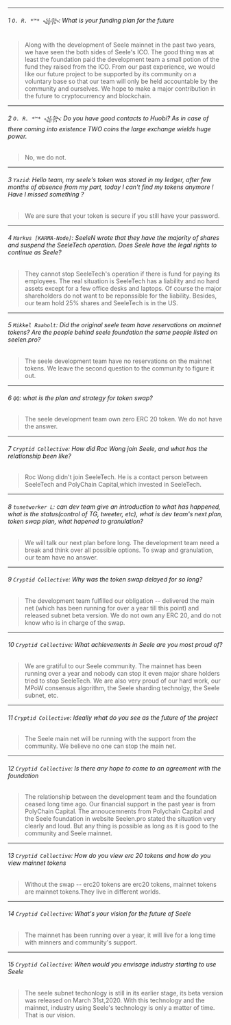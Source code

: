 

---
###### 1 `O. R. *™* ꧁꧂`: What is your funding plan for the future

> Along with the development of Seele mainnet in the past two years, we have seen the both sides of Seele's ICO. The good thing was at least the foundation paid the development team a small potion of the fund they raised from the ICO. From our past experience, we would like our future project to be supported by its community on a voluntary base so that our team will only be held accountable by the community and ourselves. We hope to make a major contribution in the future to cryptocurrency and blockchain.

---
###### 2 `O. R. *™* ꧁꧂`: Do you have good contacts to Huobi? As in case of there coming into existence TWO coins the large exchange wields huge power.

> No, we do not.

---
###### 3 `Yazid`: Hello team, my seele's token was stored in my ledger, after few months of absence from my part, today I can't find my tokens anymore ! Have I missed something ?

> We are sure that your token is secure if you still have your password.

---
###### 4 `Markus [KARMA-Node]`: SeeleN wrote that they have the majority of shares and suspend the SeeleTech operation. Does Seele have the legal rights to continue as Seele?

> They cannot stop SeeleTech's operation if there is fund for paying its employees. The real situation is SeeleTech has a liability and no hard assets except for a few office desks and laptops. Of course the major shareholders do not want to be reponssible for the liability. Besides,  our team hold 25% shares and SeeleTech is in the US.

---
###### 5 `Mikkel Raaholt`: Did the original seele team have reservations on mainnet tokens? Are the people behind seele foundation the same people listed on seelen.pro?

> The seele development team have no reservations on the mainnet tokens. We leave the second question to the community to figure it out.

---
###### 6 `QQ`: what is the plan and strategy for token swap?

> The seele development team own zero ERC 20 token. We do not have the answer.

---
###### 7 `Cryptid Collective`: How did Roc Wong join Seele, and what has the relationship been like?

> Roc Wong didn't join SeeleTech. He is a contact person between SeeleTech and PolyChain Capital,which invested in SeeleTech.

---
###### 8 `tunetworker L`: can dev team give an introduction to what has happened, what is the status(control of TG, tweeter, etc), what is dev team's next plan, token swap plan, what hapened to granulation?

> We will talk our next plan before long. The development team need a break and think over all possible options. To swap and granulation, our team have no answer.

---
###### 9 `Cryptid Collective`: Why was the token swap delayed for so long?

> The development team fulfilled our obligation -- delivered the main net (which has been running for over a year till this point) and released subnet beta version. We do not own any ERC 20, and do not know who is in charge of the swap.

---
###### 10  `Cryptid Collective`: What achievements in Seele are you most proud of?

> We are gratiful to our Seele community. The mainnet has been running over a year and nobody can stop it even major share holders tried to stop SeeleTech. We are also very proud of our hard work, our MPoW consensus algorithm, the Seele sharding technolgy, the Seele subnet, etc.

---
###### 11  `Cryptid Collective`: Ideally what do you see as the future of the project

> The Seele main net will be running with the support from the community. We believe no one can stop the main net.

---
###### 12  `Cryptid Collective`: Is there any hope to come to an agreement with the foundation

> The relationship between the development team and the foundation ceased long time ago. Our financial support in the past year is from PolyChain Capital. The annoucemnents from Polychain Capital and the Seele foundation in website Seelen.pro stated the situation very clearly and loud. But any thing is possible as long as it is good to the community and Seele mainnet.

---
###### 13  `Cryptid Collective`: How do you view erc 20 tokens and how do you view mainnet tokens

> Without the swap -- erc20 tokens are erc20 tokens,  mainnet tokens are mainnet tokens.They live in different worlds.

---
###### 14  `Cryptid Collective`: What's your vision for the future of Seele

> The mainnet has been running over a year, it will live for a long time with minners and community's support.

---
###### 15  `Cryptid Collective`: When would you envisage industry starting to use Seele

> The seele subnet techonlogy is still in its earlier stage, its beta version was released on March 31st,2020. With this technology and the mainnet, industry using Seele's technology is only a matter of time. That is our vision.
